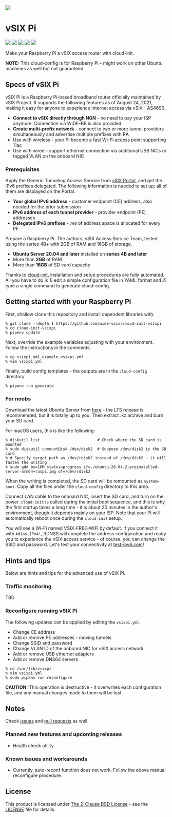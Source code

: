 ![](https://i.imgur.com/AluMwI0.png)

# vSIX Pi
[![](http://img.shields.io/github/license/wide-vsix/vsixpi)](LICENSE) [![](https://img.shields.io/github/issues/wide-vsix/vsixpi)](https://github.com/wide-vsix/vsixpi/issues) [![](https://img.shields.io/github/issues-pr/wide-vsix/vsixpi)](https://github.com/wide-vsix/vsixpi/pulls) [![](https://img.shields.io/github/last-commit/wide-vsix/vsixpi)](https://github.com/wide-vsix/vsixpi/commits) [![](https://img.shields.io/github/release/wide-vsix/vsixpi)](https://github.com/wide-vsix/vsixpi/releases)

Make your Raspberry Pi a vSIX access router with cloud-init.

**NOTE:** This cloud-config is for Raspberry Pi - might work on other Ubuntu machines as well but not guaranteed.

## Specs of vSIX Pi
vSIX Pi is a Raspberry Pi-based broadband router officially maintained by vSIX Project. It supports the following features as of August 24, 2021, making it easy for anyone to experience Internet access via vSIX - AS4690.

- **Connect to vSIX directly through NGN** - no need to pay your ISP anymore. Connection via WIDE-BB is also provided
- **Create multi-prefix network** - connect to two or more tunnel providers simultaneously and advertise multiple prefixes with RA
- Use with wireless - your Pi become a fast Wi-Fi access point supporting 11ac
- Use with wired - support ethernet connection via additional USB NICs or tagged VLAN on the onboard NIC

### Prerequisites
Apply the Generic Tunneling Access Service from [vSIX Portal](https://portal.vsix.wide.ad.jp/), and get the IPv6 prefixes delegated. The following information is needed to set up; all of them are displayed on the Portal.

- **Your global IPv6 address** - customer endpoint (CE) address, also needed for the prior submission
- **IPv6 address of each tunnel provider** - provider endpoint (PE) addresses
- **Delegated IPv6 prefixes** - `/60` of address space is allocated for every PE

Prepare a Raspberry Pi. The authors, vSIX Access Service Team, tested using the series 4B+ with 2GB of RAM and 16GB of storage.

- **Ubuntu Server 20.04 and later** installed on **series 4B and later**
- More than **2GB** of RAM
- More than **16GB** of SD card capacity

Thanks to [cloud-init](https://cloudinit.readthedocs.io/en/latest/), installation and setup procedures are fully automated. All you have to do is *1)* edit a simple configuration file in YAML format and *2)* type a single command to generate cloud-config.

## Getting started with your Raspberry Pi
First, shallow clone this repository and install dependent libraries with:

```
% git clone --depth 1 https://github.com/wide-vsix/cloud-init-vsixpi
% cd cloud-init-vsixpi
% pipenv update
```

Next, override the example variables adjusting with your environment. Follow the instructions in the comments.

```
% cp vsixpi.yml.example vsixpi.yml
% vim vsixpi.yml
```

Finally, build config templates - the outputs are in the `cloud-config` directory.

```
% pipenv run generate
```

### For noobs
Download the latest Ubuntu Server from [here](https://ubuntu.com/download/raspberry-pi) - the LTS release is recommended, but it is totally up to you. Then extract .xz archive and burn your SD card.

For macOS users, this is like the following:

```
% diskutil list                         # Check where the SD card is mounted
% sudo diskutil unmountDisk /dev/disk2  # Suppose /dev/disk2 is the SD card
% # Specify target path as /dev/rdisk2 instead of /dev/disk2 - it will fasten the writing
% sudo gdd bs=16M status=progress if=./ubuntu-20.04.2-preinstalled-server-arm64+raspi.img of=/dev/rdisk2
```

When the writing is completed, the SD card will be remounted as `system-boot`. Copy all the files under the `cloud-config` directory to this area.

Connect LAN cable to the onboard NIC, insert the SD card, and turn on the power. `cloud-init` is called during the initial boot sequence, and this is why the first startup takes a long time - it is about 20 minutes in the author's environment, though it depends mainly on your ISP. Note that your Pi will automatically reboot once during the `cloud-init` setup.

You will see a Wi-Fi named VSIX-FREE-WIFI by default. If you connect it with `Adios,IPv4!`, RDNSS will complete the address configuration and ready you to experience the vSIX access service - of course, you can change the SSID and password. Let's test your connectivity at [test-ipv6.com](https://test-ipv6.com/)!

## Hints and tips
Below are hints and tips for the advanced use of vSIX Pi.

### Traffic monitoring
TBD

### Reconfigure running vSIX Pi
The following updates can be applied by editing the `vsixpi.yml`.

- Change CE address
- Add or remove PE addresses - moving tunnels
- Change SSID and password
- Change VLAN ID of the onboard NIC for vSIX access network
- Add or remove USB ethernet adapters
- Add or remove DNS64 servers

```
% cd /var/lib/vsixpi
% vim vsixpi.yml
% sudo pipenv run reconfigure
```

**CAUTION:** This operation is destructive - it overwrites each configuration file, and any manual changes made to them will be lost.

## Notes
Check [issues](https://github.com/wide-vsix/cloud-init-vsixpi/issues) and [pull requests](https://github.com/wide-vsix/cloud-init-vsixpi/pulls) as well.

### Planned new features and upcoming releases

- Health check utility

### Known issues and workarounds

- Currently, auto-reconf function does not work. Follow the above manual reconfigure procedure.

## License
This product is licensed under [The 2-Clause BSD License](https://opensource.org/licenses/BSD-2-Clause) - see the [LICENSE](LICENSE) file for details.
